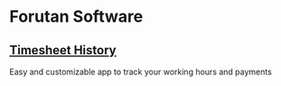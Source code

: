 # Forutan Software

## [Timesheet History](./timesheet-history/index.md)
Easy and customizable app to track your working hours and payments
